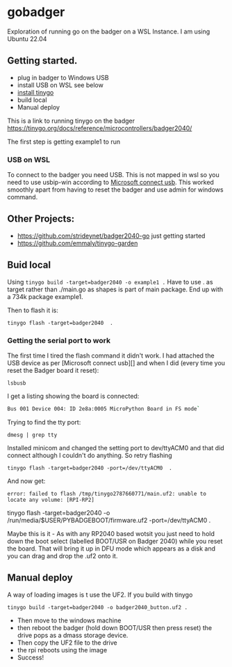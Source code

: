 # gobadger

Exploration of running go on the badger on a WSL Instance.  I am using Ubuntu 22.04

## Getting started.

- plug in badger to Windows USB
- install USB on WSL see below
- [install tinygo](https://tinygo.org/getting-started/install/linux/#ubuntu-debian)
- build local
- Manual deploy

This is a link to running tinygo on the badger https://tinygo.org/docs/reference/microcontrollers/badger2040/

The first step is getting example1 to run
### USB on WSL

To connect to the badger you need USB.  This is not mapped in wsl so you need to use usbip-win according to [Microsoft connect usb](https://learn.microsoft.com/en-us/windows/wsl/connect-usb).  This worked smoothly apart from having to reset the badger and use admin for windows command.

## Other Projects:

- https://github.com/strideynet/badger2040-go just getting started
- https://github.com/emmaly/tinygo-garden

## Buid local

Using `tinygo build -target=badger2040 -o example1 .`  Have to use . as target rather than ./main.go as shapes is part of main package.  End up with  a 734k package example1.

Then to flash it is:

`tinygo flash -target=badger2040  .`


### Getting the serial port to work
The first time I tired the flash command it didn't work.  I had attached the USB device as per  [Microsoft connect usb][]  and when I did (every time you reset the Badger board it reset):

`lsbusb`

I get a listing showing the board is connected:

``` bash
Bus 001 Device 004: ID 2e8a:0005 MicroPython Board in FS mode`
```

Trying to find the tty port:

`dmesg | grep tty`

Installed minicom and changed the setting port to dev/ttyACM0 and that did connect although I couldn't do anything.  So retry flashing

`tinygo flash -target=badger2040 -port=/dev/ttyACM0  .`

And now get:

`error: failed to flash /tmp/tinygo2787660771/main.uf2: unable to locate any volume: [RPI-RP2]`

 tinygo flash -target=badger2040 -o /run/media/$USER/PYBADGEBOOT/firmware.uf2 -port=/dev/ttyACM0  .

Maybe this is it -
As with any RP2040 based wotsit you just need to hold down the boot select (labelled BOOT/USR on Badger 2040) while you reset the board. That will bring it up in DFU mode which appears as a disk and you can drag and drop the .uf2 onto it.

## Manual deploy
A way of loading images is t use the UF2.  If you build with tinygo

`tinygo build -target=badger2040 -o badger2040_button.uf2 .`

- Then move to the windows machine
- then reboot the badger (hold down BOOT/USR then press reset)  the drive pops as a dmass storage device.
- Then copy the UF2 file to the drive
- the rpi reboots using the image
- Success!





